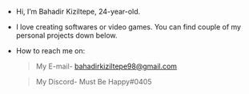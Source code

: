 - Hi, I’m Bahadir Kiziltepe, 24-year-old.
- I love creating softwares or video games. You can find couple of my personal projects down below.
- How to reach me on:
  > My E-mail- bahadirkiziltepe98@gmail.com

  > My Discord- Must Be Happy#0405

<!---
BahadirKiziltepe/BahadirKiziltepe is a ✨ special ✨ repository because its `README.md` (this file) appears on your GitHub profile.
You can click the Preview link to take a look at your changes.
--->
